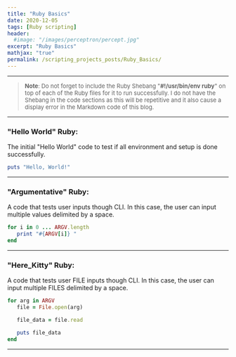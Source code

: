 ```yaml
---
title: "Ruby Basics"
date: 2020-12-05
tags: [Ruby scripting]
header:
  #image: "/images/perceptron/percept.jpg"
excerpt: "Ruby Basics"
mathjax: "true"
permalink: /scripting_projects_posts/Ruby_Basics/
---
```



---
>  <font size="2"> <b>Note</b>: Do not forget to include the Ruby Shebang "<b>#!/usr/bin/env ruby</b>" on top of each of the Ruby files for it to run successfully.
I do not have the Shebang in the code sections as this will be repetitive and it also cause a display error in the Markdown code of this blog. </font>

---
### "Hello World" Ruby:
The initial "Hello World" code to test if all environment and setup is done successfully.
```ruby
puts "Hello, World!"
```

---
### "Argumentative" Ruby:
A code that tests user inputs though CLI. In this case, the user can input multiple values delimited by a space.
```ruby
for i in 0 ... ARGV.length
   print "#{ARGV[i]} "
end
```

---
### "Here_Kitty" Ruby:
A code that tests user FILE inputs though CLI. In this case, the user can input multiple FILES delimited by a space.
```ruby
for arg in ARGV
   file = File.open(arg)

   file_data = file.read

   puts file_data
end
```

---
